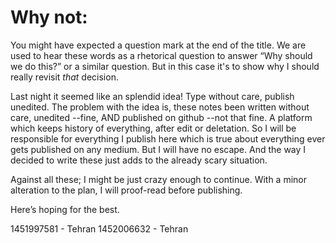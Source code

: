 ﻿# Why not:

You might have expected a question mark at the end of the title. We are used to hear these words as a rhetorical question to  answer “Why should we do this?” or a similar question. But in this case it's to show why I should really revisit _that_ decision. 

Last night it seemed like an splendid idea! Type without care, publish unedited. The problem with the idea is, these notes been written without care, unedited --fine, AND published on github --not that fine. A platform which keeps history of everything, after edit or deletation. So I will be responsible for everything I publish here which is true about everything ever gets published on any medium. But I will have no escape. And the way I decided to write these just adds to the already scary situation. 

Against all these; I might be just crazy enough to continue. With a minor alteration to the plan, I will proof-read before publishing. 

Here’s hoping for the best.

1451997581 - Tehran
1452006632 - Tehran
